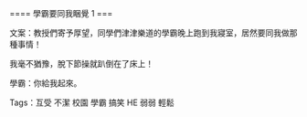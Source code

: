 ==== 學霸要同我睏覺 1 ===

文案：教授們寄予厚望，同學們津津樂道的學霸晚上跑到我寢室，居然要同我做那種事情！

我毫不猶豫，脫下節操就趴倒在了床上！

學霸：你給我起來。

Tags：互受 不潔 校園 學霸 搞笑 HE 弱弱 輕鬆